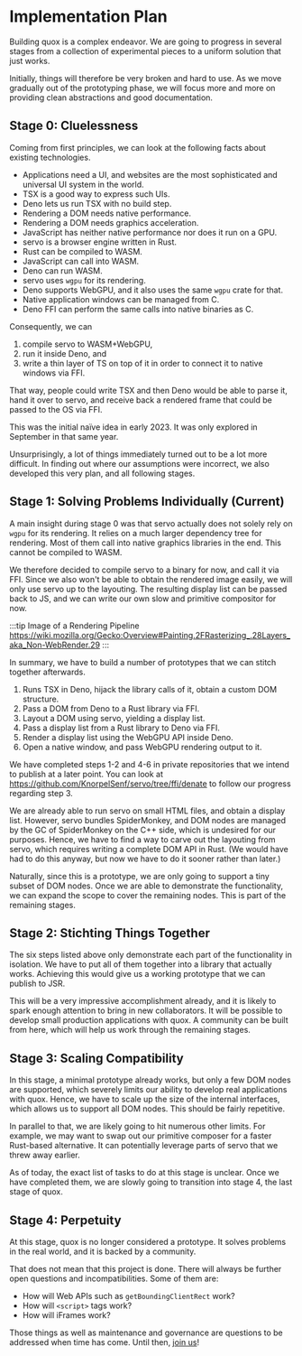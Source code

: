 # Implementation Plan

Building quox is a complex endeavor.
We are going to progress in several stages from a collection of experimental pieces to a uniform solution that just works.

Initially, things will therefore be very broken and hard to use.
As we move gradually out of the prototyping phase, we will focus more and more on providing clean abstractions and good documentation.

## Stage 0: Cluelessness

Coming from first principles, we can look at the following facts about existing technologies.

- Applications need a UI, and websites are the most sophisticated and universal UI system in the world.
- TSX is a good way to express such UIs.
- Deno lets us run TSX with no build step.
- Rendering a DOM needs native performance.
- Rendering a DOM needs graphics acceleration.
- JavaScript has neither native performance nor does it run on a GPU.
- servo is a browser engine written in Rust.
- Rust can be compiled to WASM.
- JavaScript can call into WASM.
- Deno can run WASM.
- servo uses `wgpu` for its rendering.
- Deno supports WebGPU, and it also uses the same `wgpu` crate for that.
- Native application windows can be managed from C.
- Deno FFI can perform the same calls into native binaries as C.

Consequently, we can

1. compile servo to WASM+WebGPU,
2. run it inside Deno, and
3. write a thin layer of TS on top of it in order to connect it to native windows via FFI.

That way, people could write TSX and then Deno would be able to parse it, hand it over to servo, and receive back a rendered frame that could be passed to the OS via FFI.

This was the initial naïve idea in early 2023.
It was only explored in September in that same year.

Unsurprisingly, a lot of things immediately turned out to be a lot more difficult.
In finding out where our assumptions were incorrect, we also developed this very plan, and all following stages.

## Stage 1: Solving Problems Individually (Current)

A main insight during stage 0 was that servo actually does not solely rely on `wgpu` for its rendering.
It relies on a much larger dependency tree for rendering.
Most of them call into native graphics libraries in the end.
This cannot be compiled to WASM.

We therefore decided to compile servo to a binary for now, and call it via FFI.
Since we also won't be able to obtain the rendered image easily, we will only use servo up to the layouting.
The resulting display list can be passed back to JS, and we can write our own slow and primitive compositor for now.

:::tip Image of a Rendering Pipeline
<https://wiki.mozilla.org/Gecko:Overview#Painting.2FRasterizing_.28Layers_aka_Non-WebRender.29>
:::

In summary, we have to build a number of prototypes that we can stitch together afterwards.

1. Runs TSX in Deno, hijack the library calls of it, obtain a custom DOM structure.
2. Pass a DOM from Deno to a Rust library via FFI.
3. Layout a DOM using servo, yielding a display list.
4. Pass a display list from a Rust library to Deno via FFI.
5. Render a display list using the WebGPU API inside Deno.
6. Open a native window, and pass WebGPU rendering output to it.

We have completed steps 1-2 and 4-6 in private repositories that we intend to publish at a later point.
You can look at <https://github.com/KnorpelSenf/servo/tree/ffi/denate> to follow our progress regarding step 3.

We are already able to run servo on small HTML files, and obtain a display list.
However, servo bundles SpiderMonkey, and DOM nodes are managed by the GC of SpiderMonkey on the C++ side, which is undesired for our purposes.
Hence, we have to find a way to carve out the layouting from servo, which requires writing a complete DOM API in Rust.
(We would have had to do this anyway, but now we have to do it sooner rather than later.)

Naturally, since this is a prototype, we are only going to support a tiny subset of DOM nodes.
Once we are able to demonstrate the functionality, we can expand the scope to cover the remaining nodes.
This is part of the remaining stages.

## Stage 2: Stichting Things Together

The six steps listed above only demonstrate each part of the functionality in isolation.
We have to put all of them together into a library that actually works.
Achieving this would give us a working prototype that we can publish to JSR.

This will be a very impressive accomplishment already, and it is likely to spark enough attention to bring in new collaborators.
It will be possible to develop small production applications with quox.
A community can be built from here, which will help us work through the remaining stages.

## Stage 3: Scaling Compatibility

In this stage, a minimal prototype already works, but only a few DOM nodes are supported, which severely limits our ability to develop real applications with quox.
Hence, we have to scale up the size of the internal interfaces, which allows us to support all DOM nodes.
This should be fairly repetitive.

In parallel to that, we are likely going to hit numerous other limits.
For example, we may want to swap out our primitive composer for a faster Rust-based alternative.
It can potentially leverage parts of servo that we threw away earlier.

As of today, the exact list of tasks to do at this stage is unclear.
Once we have completed them, we are slowly going to transition into stage 4, the last stage of quox.

## Stage 4: Perpetuity

At this stage, quox is no longer considered a prototype.
It solves problems in the real world, and it is backed by a community.

That does not mean that this project is done.
There will always be further open questions and incompatibilities.
Some of them are:

- How will Web APIs such as `getBoundingClientRect` work?
- How will `<script>` tags work?
- How will iFrames work?

Those things as well as maintenance and governance are questions to be addressed when time has come.
Until then, [join us](https://github.com/quoxlabs)!

